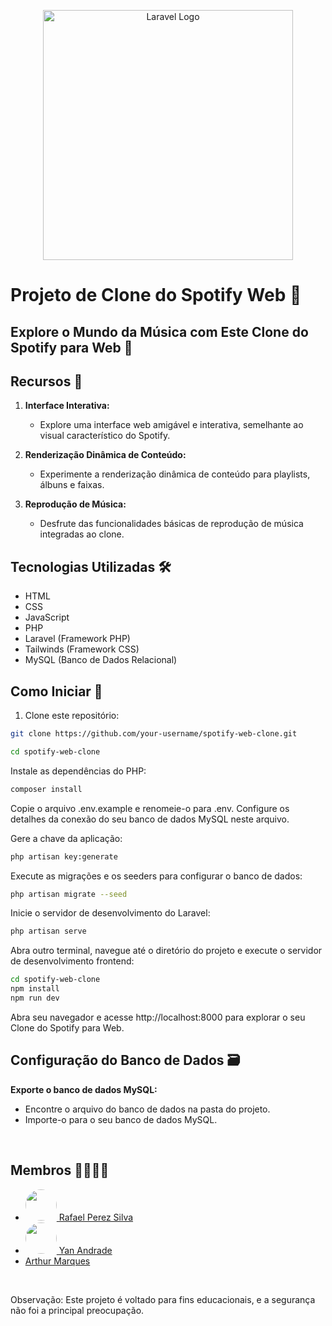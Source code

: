 <p align="center"><a href="https://laravel.com" target="_blank"><img src="https://raw.githubusercontent.com/laravel/art/master/logo-lockup/5%20SVG/2%20CMYK/1%20Full%20Color/laravel-logolockup-cmyk-red.svg" width="400" alt="Laravel Logo"></a></p>

# Projeto de Clone do Spotify Web 🎵

## Explore o Mundo da Música com Este Clone do Spotify para Web 🚀


## Recursos 🎉

1. **Interface Interativa:**
   - Explore uma interface web amigável e interativa, semelhante ao visual característico do Spotify.

2. **Renderização Dinâmica de Conteúdo:**
   - Experimente a renderização dinâmica de conteúdo para playlists, álbuns e faixas.

3. **Reprodução de Música:**
   - Desfrute das funcionalidades básicas de reprodução de música integradas ao clone.

## Tecnologias Utilizadas 🛠️

- HTML
- CSS
- JavaScript
- PHP
- Laravel (Framework PHP)
- Tailwinds (Framework CSS)
- MySQL (Banco de Dados Relacional)

## Como Iniciar 🚀

1. Clone este repositório:

```bash
git clone https://github.com/your-username/spotify-web-clone.git
```
```bash
cd spotify-web-clone
```
Instale as dependências do PHP:
```bash
composer install
```
Copie o arquivo .env.example e renomeie-o para .env. Configure os detalhes da conexão do seu banco de dados MySQL neste arquivo.<br>

Gere a chave da aplicação:
```bash
php artisan key:generate

```
Execute as migrações e os seeders para configurar o banco de dados:
```bash
php artisan migrate --seed
```
Inicie o servidor de desenvolvimento do Laravel:
```bash
php artisan serve

```
Abra outro terminal, navegue até o diretório do projeto e execute o servidor de desenvolvimento frontend:

```bash
cd spotify-web-clone
npm install
npm run dev
```
Abra seu navegador e acesse http://localhost:8000 para explorar o seu Clone do Spotify para Web.

## Configuração do Banco de Dados 🗃️
**Exporte o banco de dados MySQL:**<br>

- Encontre o arquivo do banco de dados na pasta do projeto.<br>
- Importe-o para o seu banco de dados MySQL.<br>

<br>


## Membros 👨‍👨‍👦‍👦
- <a href="https://github.com/RafaPerez05"><img src="https://avatars.githubusercontent.com/u/126112322?s=400&u=59abdf7171067a1f748a38ce03e5b1294e6e14ea&v=4" style="width:50px;height:50px;border-radius:50px">   Rafael Perez Silva </a>
- <a href="https://github.com/Yan0606"><img src="https://avatars.githubusercontent.com/u/116196986?v=4" style="width:50px;height:50px;border-radius:50px"> Yan Andrade </a>
- <a href="https://github.com/Yan0606"> Arthur Marques </a>


<br>

Observação: Este projeto é voltado para fins educacionais, e a segurança não foi a principal preocupação. 

